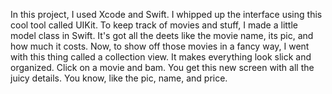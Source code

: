 In this project, I used Xcode and Swift. I whipped up the interface using this cool tool called UIKit.
To keep track of movies and stuff, I made a little model class in Swift. It's got all the deets like the movie name, its pic, and how much it costs.
Now, to show off those movies in a fancy way, I went with this thing called a collection view. It makes everything look slick and organized.
Click on a movie and bam. You get this new screen with all the juicy details. You know, like the pic, name, and price.
